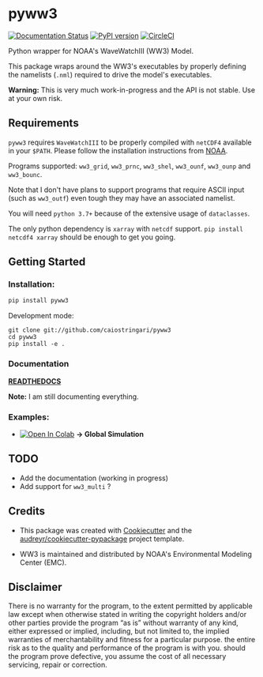 # pyww3

[![Documentation Status](https://readthedocs.org/projects/pyww3/badge/?version=latest)](https://pyww3.readthedocs.io/en/latest/?badge=latest) [![PyPI version](https://badge.fury.io/py/pyww3.svg)](https://badge.fury.io/py/pyww3) [![CircleCI](https://circleci.com/gh/caiostringari/pyww3/tree/main.svg?style=svg)](https://circleci.com/gh/caiostringari/pyww3/tree/main)

Python wrapper for NOAA's WaveWatchIII (WW3) Model.

This package wraps around the WW3's executables by properly defining the namelists (``.nml``) required to drive the model's executables.

**Warning:** This is very much work-in-progress and the API is not stable. Use at your own risk.


## Requirements


``pyww3`` requires ``WaveWatchIII`` to be properly compiled with `netCDF4` available in your ``$PATH``. Please follow the installation instructions from [NOAA](https://github.com/NOAA-EMC/WW3/wiki/Quick-Start/).


Programs supported: `ww3_grid`, `ww3_prnc`, `ww3_shel`, `ww3_ounf`, `ww3_ounp` and `ww3_bounc`.

Note that I don't have plans to support programs that require ASCII input (such as `ww3_outf`) even tough they may have an associated namelist.

You will need `python 3.7+` because of the extensive usage of `dataclasses`.

The only python dependency is `xarray` with `netcdf` support. `pip install netcdf4 xarray` should be enough to get you going.


## Getting Started


### Installation:

```bash
pip install pyww3
```

Development mode:

```
git clone git://github.com/caiostringari/pyww3
cd pyww3
pip install -e .
```

### Documentation

[**READTHEDOCS**](https://pyww3.readthedocs.io/en/latest/**)

**Note:** I am still documenting everything.

### Examples:

- [![Open In Colab](https://colab.research.google.com/assets/colab-badge.svg)](https://colab.research.google.com/drive/1Py-aMvTMxDiyjpPXBoIe5eQx8iRm47zF?usp=sharing) **→ Global Simulation**


## TODO

- Add the documentation (working in progress)
- Add support for ``ww3_multi`` ?


## Credits

- This package was created with [Cookiecutter](https://github.com/audreyr/cookiecutter) and the [audreyr/cookiecutter-pypackage](https://github.com/audreyr/cookiecutter-pypackage) project template.

- WW3 is maintained and distributed by NOAA's Environmental Modeling Center (EMC).

## Disclaimer

There is no warranty for the program, to the extent permitted by applicable law except when otherwise stated in writing the copyright holders and/or other parties provide the program “as is” without warranty of any kind, either expressed or implied, including, but not limited to, the implied warranties of merchantability and fitness for a particular purpose. the entire risk as to the quality and performance of the program is with you. should the program prove defective, you assume the cost of all necessary servicing, repair or correction.
